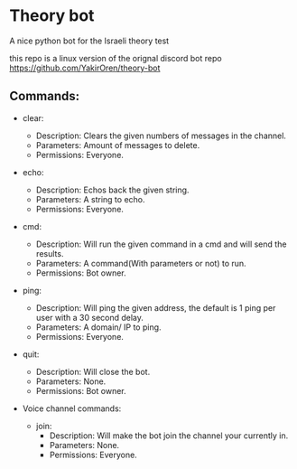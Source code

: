 # Theory bot
A nice python bot for the Israeli theory test

this repo is a linux version of the orignal discord bot repo 
https://github.com/YakirOren/theory-bot

## Commands:
- clear:
  - Description: Clears the given numbers of messages in the channel.
  - Parameters: Amount of messages to delete.
  - Permissions: Everyone.

- echo:
  - Description: Echos back the given string.
  - Parameters: A string to echo.
  - Permissions: Everyone.

- cmd:
  - Description: Will run the given command in a cmd and will send the results.
  - Parameters: A command(With parameters or not) to run.
  - Permissions: Bot owner.

- ping:
  - Description: Will ping the given address, the default is 1 ping per user with a 30 second delay.
  - Parameters: A domain/ IP to ping.
  - Permissions: Everyone.

- quit:
  - Description: Will close the bot.
  - Parameters: None.
  - Permissions: Bot owner.

- Voice channel commands:
  - join:
    - Description: Will make the bot join the channel your currently in.
    - Parameters: None.
    - Permissions: Everyone.
